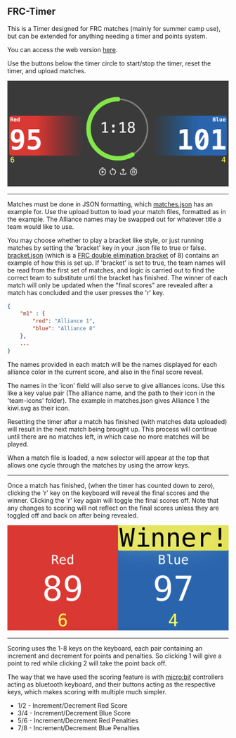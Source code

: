 ## FRC-Timer

This is a Timer designed for FRC matches (mainly for summer camp use), but can be extended for anything needing a timer and points system.

You can access the web version [here](https://netlockj.github.io/frc-timer/).

Use the buttons below the timer circle to start/stop the timer, reset the timer, and upload matches.

![Project Screenshot](./images/example.png)

---

Matches must be done in JSON formatting, which [matches.json](./matches.json) has an example for. Use the upload button to load your match files, formatted as in the example. The Alliance names may be swapped out for whatever title a team would like to use.

You may choose whether to play a bracket like style, or just running matches by setting the 'bracket' key in your .json file to true or false. [bracket.json](./bracket.json) (which is a [FRC double elimination bracket](https://www.chiefdelphi.com/uploads/default/original/3X/3/e/3e12925af959d0bb1ff88d7756bc47153a7198cf.png) of 8) contains an example of how this is set up. If 'bracket' is set to true, the team names will be read from the first set of matches, and logic is carried out to find the correct team to substitute until the bracket has finished. The winner of each match will only be updated when the "final scores" are revealed after a match has concluded and the user presses the 'r' key.

```json
{
    "m1" : {
        "red": "Alliance 1",
        "blue": "Alliance 8"
    },
    ...
}
```

The names provided in each match will be the names displayed for each alliance color in the current score, and also in the final score reveal.

The names in the 'icon' field will also serve to give alliances icons. Use this like a key value pair (The alliance name, and the path to their icon in the 'team-icons' folder). The example in matches.json gives Alliance 1 the kiwi.svg as their icon.

Resetting the timer after a match has finished (with matches data uploaded) will result in the next match being brought up. This process will continue until there are no matches left, in which case no more matches will be played.

When a match file is loaded, a new selector will appear at the top that allows one cycle through the matches by using the arrow keys.

---

Once a match has finished, (when the timer has counted down to zero), clicking the 'r' key on the keyboard will reveal the final scores and the winner. Clicking the 'r' key again will toggle the final scores off. Note that any changes to scoring will not reflect on the final scores unless they are toggled off and back on after being revealed.

![Final Review Screenshot](./images/final-reveal.png)

---

Scoring uses the 1-8 keys on the keyboard, each pair containing an increment and decrement for points and penalties. So clicking 1 will give a point to red while clicking 2 will take the point back off.

The way that we have used the scoring feature is with [micro:bit](https://microbit.org/) controllers acting as bluetooth keyboard, and their buttons acting as the respective keys, which makes scoring with multiple much simpler.

- 1/2 - Increment/Decrement Red Score
- 3/4 - Increment/Decrement Blue Score
- 5/6 - Increment/Decrement Red Penalties
- 7/8 - Increment/Decrement Blue Penalties
